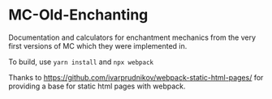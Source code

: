 # MC-Old-Enchanting
Documentation and calculators for enchantment mechanics from the very first versions of MC which they were implemented in.

To build, use `yarn install` and `npx webpack`

Thanks to https://github.com/ivarprudnikov/webpack-static-html-pages/ for providing a base for static html pages with webpack.